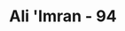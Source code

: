 ---
title: "Ali 'Imran - 94"
no: 94
arabic_no: ٩٤
ayah: فَمَنِ افْتَرٰى عَلَى اللّٰهِ الْكَذِبَ مِنْۢ بَعْدِ ذٰلِكَ فَاُولٰۤىِٕكَ هُمُ الظّٰلِمُوْنَ
translation: "Maka barangsiapa mengada-adakan kebohongan terhadap Allah setelah itu, maka mereka itulah orang-orang zalim."
tafsir: "Jika orang-orang Yahudi itu masih berani mengada-adakan kebohongan terhadap Allah padahal kedok mereka sudah terbuka dan segala alasan yang mereka kemukakan telah nyata kebohongannya, dan Nabi Muhammad dengan bantuan wahyu dari Tuhannya telah mengetahui sebagian dari isi kitab mereka, maka pastilah mereka termasuk orang-orang yang zalim. Mereka bukan saja zalim terhadap diri sendiri karena tidak akan dipercayai lagi dan akan menerima hukuman dan siksaan Allah. Tetapi mereka juga zalim terhadap orang lain, karena dengan kejahatan itu mereka menyesatkan umat dari jalan yang benar dan menghalangi manusia terutama pengikut-pengikut mereka untuk beriman kepada Nabi Muhammad saw pembawa kebenaran dan sebagai rahmat bagi manusia seluruhnya.\n\nSetiap orang yang berbuat seperti itu akan menemui kegagalan, akan menerima nasib yang buruk, akan dicap oleh masyarakat sebagai pembuat onar dan kekacauan dan akan dimurkai Allah serta mendapat siksa di akhirat."
---